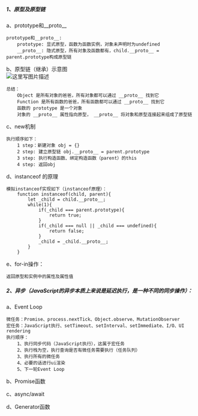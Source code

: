##### 1、原型及原型链
a、prototype和__proto__

    prototype和__proto__:
        prototype: 显式原型，函数为函数实例，对象未声明时为undefined
        __proto__: 隐式原型，所有对象及函数都有，child.__proto__ = parent.prototype构成原型链
 
 b、原型链（继承）示意图       
![这里写图片描述](https://user-gold-cdn.xitu.io/2019/1/3/16813a979d5351f7?imageslim)

    总结：
        Object 是所有对象的爸爸，所有对象都可以通过 __proto__ 找到它
        Function 是所有函数的爸爸，所有函数都可以通过 __proto__ 找到它
        函数的 prototype 是一个对象
        对象的 __proto__ 属性指向原型， __proto__ 将对象和原型连接起来组成了原型链

c、new机制
    
    执行顺序如下：
        1 step：新建对象 obj = {}
        2 step: 建立原型链 obj.__proto__ = parent.prototype
        3 step: 执行构造函数、绑定构造函数（parent）的this
        4 step: 返回obj
        
d、instanceof 的原理
    
    模拟instanceof实现如下（instanceof原理）：
        function instanceof(child, parent){
            let _child = child.__proto__;
            while(1){
                if(_child === parent.prototype){
                    return true;
                }
                if(_child === null || _child === undefined){
                    return false;
                }
                _child = _child.__proto__;
            }
        }
     
e、for-in操作：
    
    返回原型和实例中的属性及属性值
    
##### 2、异步（JavaScript的异步本质上来说是延迟执行，是一种不同的同步操作）：

a、Event Loop

    微任务：Promise、process.nextTick、Object.observe、MutationObserver
    宏任务：JavaScript执行、setTimeout、setInterval、setImmediate、I/O、UI rendering
    执行顺序：
        1、执行同步代码（JavaScript执行），这属于宏任务
        2、执行栈为空，执行查询是否有微任务需要执行（任务队列）
        3、执行所有的微任务
        4、必要的话进行ui渲染
        5、下一轮Event Loop
        
 b、Promise函数
 
 c、async/await
 
 d、Generator函数
 
 